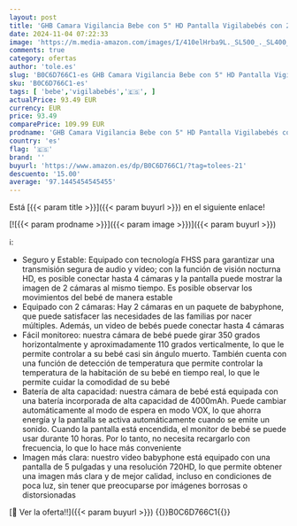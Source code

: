 ```yaml
---
layout: post
title: 'GHB Camara Vigilancia Bebe con 5" HD Pantalla Vigilabebés con 2 Cámaras Batería de 4000mAh Soporta 4 Cámaras  Pantalla Dividida  4×Zoom  Visión Nocturna  Comunicación Bidirecciona Escucha Bebes'
date: 2024-11-04 07:22:33
image: 'https://m.media-amazon.com/images/I/410elHrba9L._SL500_._SL400_.jpg'
comments: true
category: ofertas
author: 'tole.es'
slug: 'B0C6D766C1-es GHB Camara Vigilancia Bebe con 5" HD Pantalla Vigilabebés...'
sku: 'B0C6D766C1-es'
tags: [ 'bebe','vigilabebés','🇪🇸', ]
actualPrice: 93.49 EUR
currency: EUR
price: 93.49
comparePrice: 109.99 EUR
prodname: 'GHB Camara Vigilancia Bebe con 5" HD Pantalla Vigilabebés con 2 Cámaras Batería de 4000mAh Soporta 4 Cámaras  Pantalla Dividida  4×Zoom  Visión Nocturna  Comunicación Bidirecciona Escucha Bebes'
country: 'es'
flag: '🇪🇸'
brand: ''
buyurl: 'https://www.amazon.es/dp/B0C6D766C1/?tag=tolees-21'
descuento: '15.00'
average: '97.1445454545455'
---
```


Está [{{< param title >}}]({{< param buyurl >}}) en el siguiente enlace!

[![{{< param prodname >}}]({{< param image >}})]({{< param buyurl >}})

ℹ️:

- Seguro y Estable: Equipado con tecnología FHSS para garantizar una transmisión segura de audio y vídeo; con la función de visión nocturna HD, es posible conectar hasta 4 cámaras y la pantalla puede mostrar la imagen de 2 cámaras al mismo tiempo. Es posible observar los movimientos del bebé de manera estable
- Equipado con 2 cámaras: Hay 2 cámaras en un paquete de babyphone, que puede satisfacer las necesidades de las familias por nacer múltiples. Además, un video de bebés puede conectar hasta 4 cámaras
- Fácil monitoreo: nuestra cámara de bebé puede girar 350 grados horizontalmente y aproximadamente 110 grados verticalmente, lo que le permite controlar a su bebé casi sin ángulo muerto. También cuenta con una función de detección de temperatura que permite controlar la temperatura de la habitación de su bebé en tiempo real, lo que le permite cuidar la comodidad de su bebé
- Batería de alta capacidad: nuestra cámara de bebé está equipada con una batería incorporada de alta capacidad de 4000mAh. Puede cambiar automáticamente al modo de espera en modo VOX, lo que ahorra energía y la pantalla se activa automáticamente cuando se emite un sonido. Cuando la pantalla está encendida, el monitor de bebé se puede usar durante 10 horas. Por lo tanto, no necesita recargarlo con frecuencia, lo que lo hace más conveniente
- Imagen más clara: nuestro video babyphone está equipado con una pantalla de 5 pulgadas y una resolución 720HD, lo que permite obtener una imagen más clara y de mejor calidad, incluso en condiciones de poca luz, sin tener que preocuparse por imágenes borrosas o distorsionadas

[🛒 Ver la oferta!!]({{< param buyurl >}})
{{<world>}}B0C6D766C1{{</world>}}
